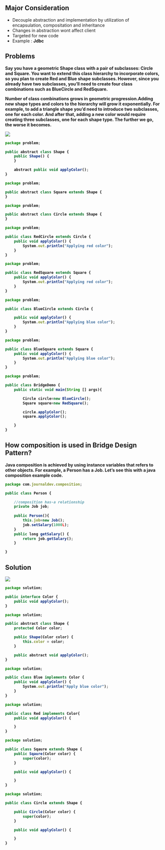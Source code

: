 ## Major Consideration ##
- Decouple abstraction and implementation by utilization of encapsulation, compositation and inheritance
- Changes in abstraction wont affect client
- Targeted for new code
- Example : <b>
Jdbc <b>

## Problems ##
Say you have a geometric Shape class with a pair of subclasses: Circle and Square. 
You want to extend this class hierarchy to incorporate colors, so you plan to create Red and Blue shape subclasses.
 However, since you already have two subclasses, you’ll need to create four class combinations such as BlueCircle and RedSquare.

Number of class combinations grows in geometric progression.Adding new shape types and colors to the hierarchy will grow it exponentially. For example, to add a triangle shape you’d need to introduce two subclasses, one for each color. And after that, adding a new color would require creating three subclasses, one for each shape type. The further we go, the worse it becomes.

<img src="Bridge-Pattern-Problem.png"/>

```js
package problem;

public abstract class Shape {
    public Shape() {
    }

    abstract public void applyColor();
}
```

```js
package problem;

public abstract class Square extends Shape {
}

```

```js
package problem;

public abstract class Circle extends Shape {
}

```
```js
package problem;

public class RedCircle extends Circle {
    public void applyColor() {
        System.out.println("Applying red color");
    }
}

```

```js
package problem;

public class RedSquare extends Square {
    public void applyColor() {
        System.out.println("Applying red color");
    }
}
```

```js
package problem;

public class BlueCircle extends Circle {

    public void applyColor() {
        System.out.println("Applying blue color");
    }
}

```

```js
package problem;

public class BlueSquare extends Square {
    public void applyColor() {
        System.out.println("Applying blue color");
    }
}

```

```js
package problem;

public class BridgeDemo {
    public static void main(String [] args){

        Circle circle=new BlueCircle();
        Square square=new RedSquare();

        circle.applyColor();
        square.applyColor();

    }
}
```

## How composition is used in Bridge Design Pattern? ##
Java composition is achieved by using instance variables that refers to other objects. 
For example, a Person has a Job. Let’s see this with a java composition example code.

```js
package com.journaldev.composition;

public class Person {

    //composition has-a relationship
    private Job job;
   
    public Person(){
        this.job=new Job();
        job.setSalary(1000L);
    }
    public long getSalary() {
        return job.getSalary();
    }

}
```

## Solution ## 
<img src="Bridge-Pattern-Solution.png"/>

```js
package solution;

public interface Color {
    public void applyColor();
}

```

```js
package solution;

public abstract class Shape {
    protected Color color;

    public Shape(Color color) {
        this.color = color;
    }

    public abstract void applyColor();
}

```

```js
package solution;

public class Blue implements Color {
    public void applyColor() {
        System.out.println("Apply blue color");
    }
}
```

```js
package solution;

public class Red implements Color{
    public void applyColor() {

    }
}

```

```js
package solution;

public class Sqaure extends Shape {
    public Sqaure(Color color) {
        super(color);
    }

    public void applyColor() {

    }
}
```

```js
package solution;

public class Circle extends Shape {

    public Circle(Color color) {
        super(color);
    }

    public void applyColor() {

    }
}

```